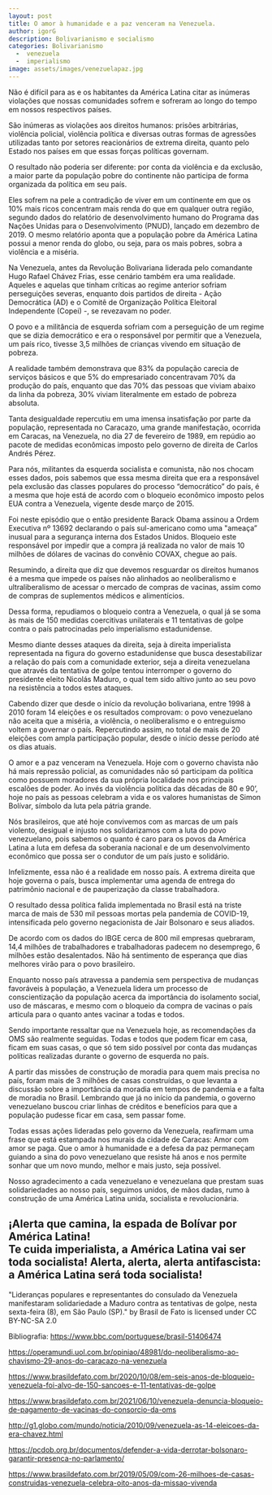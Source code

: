 ```yaml
---
layout: post
title: O amor à humanidade e a paz venceram na Venezuela.
author: igorG
description: Bolivarianismo e socialismo
categories: Bolivarianismo
  -  venezuela
  -  imperialismo
image: assets/images/venezuelapaz.jpg
---
```


Não é difícil para as e os habitantes da América Latina citar as inúmeras violações que nossas comunidades sofrem e sofreram ao longo do tempo em nossos respectivos países.

São inúmeras as violações aos direitos humanos: prisões arbitrárias, violência policial, violência política e diversas outras formas de agressões utilizadas tanto por setores reacionários de extrema direita, quanto pelo Estado nos países em que essas forças políticas governam.

O resultado não poderia ser diferente: por conta da violência e da exclusão, a maior parte da população pobre do continente não participa de forma organizada da política em seu país. 

Eles sofrem na pele a contradição de viver em um continente em que os 10% mais ricos concentram mais renda do que em qualquer outra região, segundo dados do relatório de desenvolvimento humano do Programa das Nações Unidas para o Desenvolvimento (PNUD), lançado em dezembro de 2019. O mesmo relatório aponta que a população pobre da América Latina possui a menor renda do globo, ou seja, para os mais pobres, sobra a violência e a miséria.

Na Venezuela, antes da Revolução Bolivariana liderada pelo comandante Hugo Rafael Chávez Frias, esse cenário também era uma realidade. Aqueles e aquelas que tinham críticas ao regime anterior sofriam perseguições severas, enquanto dois partidos de direita - Ação Democrática (AD) e o Comitê de Organização Política Eleitoral Independente (Copei) -, se revezavam no poder. 

O povo e a militância de esquerda sofriam com a perseguição de um regime que se dizia democrático e era o responsável por permitir que a Venezuela, um país rico, tivesse 3,5 milhões de crianças vivendo em situação de pobreza. 

A realidade também demonstrava que 83% da população carecia de serviços básicos e que 5% do empresariado concentravam 70% da produção do país, enquanto que das 70% das pessoas que viviam abaixo da linha da pobreza, 30% viviam literalmente em estado de pobreza absoluta. 

Tanta desigualdade repercutiu em uma imensa insatisfação por parte da população, representada no Caracazo, uma grande manifestação, ocorrida em Caracas, na Venezuela, no dia 27 de fevereiro de 1989, em repúdio ao pacote de medidas econômicas imposto pelo governo de direita de Carlos Andrés Pérez.

Para nós, militantes da esquerda socialista e comunista, não nos chocam esses dados, pois sabemos que essa mesma direita que era a responsável pela exclusão das classes populares do processo “democrático” do país, é a mesma que hoje está de acordo com o bloqueio econômico imposto pelos EUA contra a Venezuela, vigente desde março de 2015. 

Foi neste episódio que o então presidente Barack Obama assinou a Ordem Executiva nº 13692 declarando o país sul-americano como uma "ameaça” inusual para a segurança interna dos Estados Unidos. Bloqueio este responsável por impedir que a compra já realizada no valor de mais 10 milhões de dólares de vacinas do convênio COVAX, chegue ao país.

Resumindo, a direita que diz que devemos resguardar os direitos humanos é a mesma que impede os países não alinhados ao neoliberalismo e ultraliberalismo de acessar o mercado de compras de vacinas, assim como de compras de suplementos médicos e alimentícios. 

Dessa forma, repudiamos o bloqueio contra a Venezuela, o qual já se soma às mais de 150 medidas coercitivas unilaterais e 11 tentativas de golpe contra o país patrocinadas pelo imperialismo estadunidense. 

Mesmo diante desses ataques da direita, seja à direita imperialista representada na figura do governo estadunidense que busca desestabilizar a relação do país com a comunidade exterior, seja a direita venezuelana que através da tentativa de golpe tentou interromper o governo do presidente eleito Nicolás Maduro, o qual tem sido altivo junto ao seu povo na resistência a todos estes ataques. 

Cabendo dizer que desde o início da revolução bolivariana, entre 1998 à 2010  foram 14 eleições e os resultados comprovam: o povo venezuelano não aceita que a miséria, a violência, o neoliberalismo e o entreguismo voltem a governar o país. Repercutindo assim, no total de mais de 20 eleições com ampla participação popular, desde o início desse período até os dias atuais.

O amor e a paz venceram na Venezuela. Hoje com o governo chavista não há mais repressão policial, as comunidades não só participam da política como possuem moradores da sua própria localidade nos principais escalões de poder. Ao invés da violência política das décadas de 80 e 90’, hoje no país as pessoas celebram a vida e os valores humanistas de Simon Bolívar, símbolo da luta pela pátria grande.

Nós brasileiros, que até hoje convivemos com as marcas de um país violento, desigual e injusto nos solidarizamos com a luta do povo venezuelano, pois sabemos o quanto é caro para os povos da América Latina a luta em defesa da soberania nacional e de um desenvolvimento econômico que possa ser o condutor de um país justo e solidário. 

Infelizmente, essa não é a realidade em nosso país. A extrema direita que hoje governa o país, busca implementar uma agenda de entrega do patrimônio nacional e de pauperização da classe trabalhadora. 

O resultado dessa política falida implementada no Brasil está na triste marca de mais de 530 mil pessoas mortas pela pandemia de COVID-19, intensificada pelo governo negacionista de Jair Bolsonaro e seus aliados. 

De acordo com os dados do IBGE cerca de 800 mil empresas quebraram, 14,4 milhões de trabalhadores e trabalhadoras padecem no desemprego, 6 milhões estão desalentados. Não há sentimento de esperança que dias melhores virão para o povo brasileiro. 

Enquanto nosso país atravessa a pandemia sem perspectiva de mudanças favoráveis à população, a Venezuela lidera um processo de conscientização da população acerca da importância do isolamento social, uso de máscaras, e mesmo com o bloqueio da compra de vacinas o país articula para o quanto antes vacinar a todas e todos.

Sendo importante ressaltar que na Venezuela hoje, as recomendações da OMS são realmente seguidas. Todas e todos que podem ficar em casa, ficam em suas casas, o que só tem sido possível por conta das mudanças políticas realizadas durante o governo de esquerda no país. 

A partir das missões de construção de moradia para quem mais precisa no país, foram mais de 3 milhões de casas construídas, o que levanta a discussão sobre a importância da moradia em tempos de pandemia e a falta de moradia no Brasil. Lembrando que já no início da pandemia, o governo venezuelano buscou criar linhas de créditos e benefícios para que a população pudesse ficar em casa, sem passar fome.

Todas essas ações lideradas pelo governo da Venezuela, reafirmam uma frase que está estampada nos murais da cidade de Caracas: Amor com amor se paga. Que o amor à humanidade e a defesa da paz permaneçam guiando a sina do povo venezuelano que resiste há anos e nos permite sonhar que um novo mundo, melhor e mais justo, seja possível. 

Nosso agradecimento a cada venezuelano e venezuelana que prestam suas solidariedades ao nosso país, seguimos unidos, de mãos dadas, rumo à construção de uma América Latina unida, socialista e revolucionária. 

¡Alerta que camina, la espada de Bolívar por América Latina!  
Te cuida imperialista, a América Latina vai ser toda socialista!
Alerta, alerta, alerta antifascista: a América Latina será toda socialista! 
---
"Lideranças populares e representantes do consulado da Venezuela manifestaram solidariedade a Maduro contra as tentativas de golpe, nesta sexta-feira (8), em São Paulo (SP)." by Brasil de Fato is licensed under CC BY-NC-SA 2.0


Bibliografia: 
https://www.bbc.com/portuguese/brasil-51406474

https://operamundi.uol.com.br/opiniao/48981/do-neoliberalismo-ao-chavismo-29-anos-do-caracazo-na-venezuela

https://www.brasildefato.com.br/2020/10/08/em-seis-anos-de-bloqueio-venezuela-foi-alvo-de-150-sancoes-e-11-tentativas-de-golpe

https://www.brasildefato.com.br/2021/06/10/venezuela-denuncia-bloqueio-de-pagamento-de-vacinas-do-consorcio-da-oms

http://g1.globo.com/mundo/noticia/2010/09/venezuela-as-14-eleicoes-da-era-chavez.html

https://pcdob.org.br/documentos/defender-a-vida-derrotar-bolsonaro-garantir-presenca-no-parlamento/

https://www.brasildefato.com.br/2019/05/09/com-26-milhoes-de-casas-construidas-venezuela-celebra-oito-anos-da-missao-vivenda
